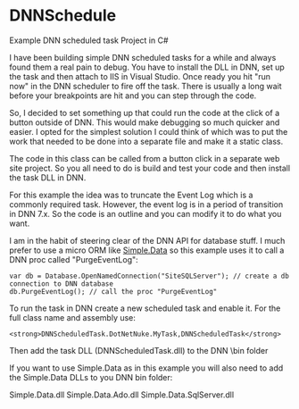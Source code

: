 # DNNSchedule
Example DNN scheduled task Project in C#

I have been building simple DNN scheduled tasks for a while and always found them a real pain to debug.
You have to install the DLL in DNN, set up the task and then attach to IIS in Visual Studio. Once ready you hit "run now" in the DNN scheduler to fire off the task.
There is usually a long wait before your breakpoints are hit and you can step through the code.

So, I decided to set something up that could run the code at the click of a button outside of DNN. This would make debugging so much quicker and easier.
I opted for the simplest solution I could think of which was to put the work that needed to be done into a separate file and make it a static class.

The code in this class can be called from a button click in a separate web site project. So you all need to do is build and test your code and then install 
the task DLL in DNN.

For this example the idea was to truncate the Event Log which is a commonly required task. However, the event log is in a period of transition in DNN 7.x.
So the code is an outline and you can modify it to do what you want.

I am in the habit of steering clear of the DNN API for database stuff. I much prefer to use a micro ORM like [Simple.Data](http://simplefx.org/simpledata/docs/pages/Start/WhatIsSimpleData.html) 
so this example uses it to call a DNN proc called "PurgeEventLog":

    var db = Database.OpenNamedConnection("SiteSQLServer"); // create a db connection to DNN database
    db.PurgeEventLog(); // call the proc "PurgeEventLog"


To run the task in DNN create a new scheduled task and enable it. For the full class name and assembly use:

    <strong>DNNScheduledTask.DotNetNuke.MyTask,DNNScheduledTask</strong>

Then add the task DLL (DNNScheduledTask.dll) to the DNN \bin folder

If you want to use Simple.Data as in this example you will also need to add the Simple.Data DLLs to you DNN bin folder:

Simple.Data.dll
Simple.Data.Ado.dll
Simple.Data.SqlServer.dll

